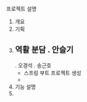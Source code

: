 프로젝트 설명 
1. 개요
2. 기획
3. 역활 분담 
   . 안슬기 
   -    
   . 오경석 
   . 송근호
   - 스프링 부트 프로젝트 생성 
   - 
5. 기능 설명 
5. 